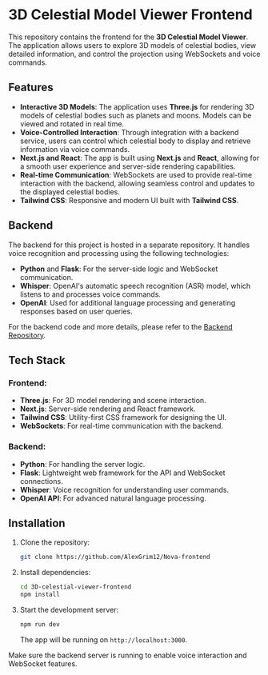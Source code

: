 # 3D Celestial Model Viewer Frontend

This repository contains the frontend for the **3D Celestial Model Viewer**. The application allows users to explore 3D models of celestial bodies, view detailed information, and control the projection using WebSockets and voice commands.

## Features

- **Interactive 3D Models**: The application uses **Three.js** for rendering 3D models of celestial bodies such as planets and moons. Models can be viewed and rotated in real time.
- **Voice-Controlled Interaction**: Through integration with a backend service, users can control which celestial body to display and retrieve information via voice commands.
- **Next.js and React**: The app is built using **Next.js** and **React**, allowing for a smooth user experience and server-side rendering capabilities.
- **Real-time Communication**: WebSockets are used to provide real-time interaction with the backend, allowing seamless control and updates to the displayed celestial bodies.
- **Tailwind CSS**: Responsive and modern UI built with **Tailwind CSS**.

## Backend

The backend for this project is hosted in a separate repository. It handles voice recognition and processing using the following technologies:

- **Python** and **Flask**: For the server-side logic and WebSocket communication.
- **Whisper**: OpenAI's automatic speech recognition (ASR) model, which listens to and processes voice commands.
- **OpenAI**: Used for additional language processing and generating responses based on user queries.

For the backend code and more details, please refer to the [Backend Repository](https://github.com/ruyca/nova_backend).

## Tech Stack

### Frontend:
- **Three.js**: For 3D model rendering and scene interaction.
- **Next.js**: Server-side rendering and React framework.
- **Tailwind CSS**: Utility-first CSS framework for designing the UI.
- **WebSockets**: For real-time communication with the backend.

### Backend:
- **Python**: For handling the server logic.
- **Flask**: Lightweight web framework for the API and WebSocket connections.
- **Whisper**: Voice recognition for understanding user commands.
- **OpenAI API**: For advanced natural language processing.

## Installation

1. Clone the repository:

   ```bash
   git clone https://github.com/AlexGrim12/Nova-frontend
   ```

2. Install dependencies:

   ```bash
   cd 3D-celestial-viewer-frontend
   npm install
   ```

3. Start the development server:

   ```bash
   npm run dev
   ```

   The app will be running on `http://localhost:3000`.

Make sure the backend server is running to enable voice interaction and WebSocket features.